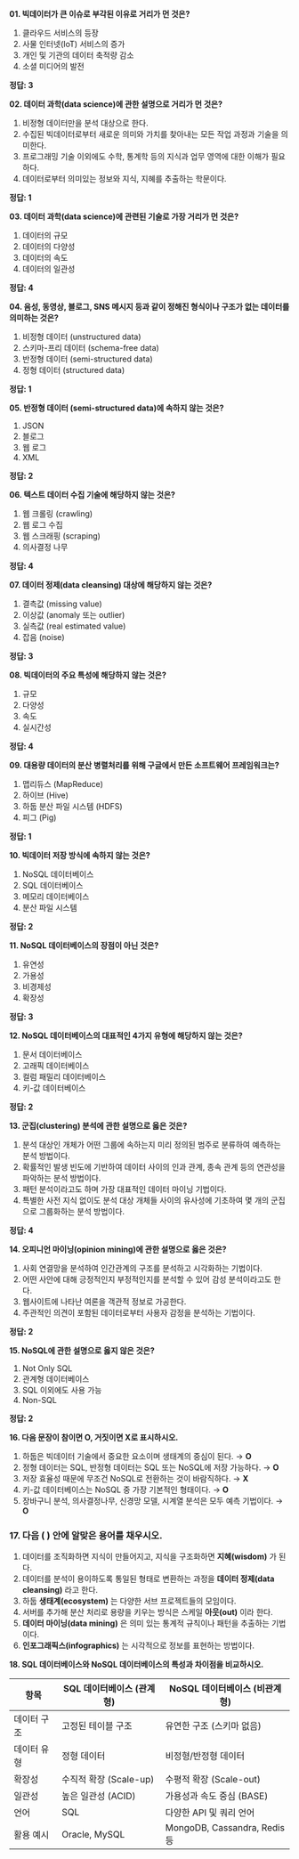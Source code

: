 **01. 빅데이터가 큰 이슈로 부각된 이유로 거리가 먼 것은?**

1. 클라우드 서비스의 등장
2. 사물 인터넷(IoT) 서비스의 증가
3. 개인 및 기관의 데이터 축적량 감소
4. 소셜 미디어의 발전

**정답: 3**

**02. 데이터 과학(data science)에 관한 설명으로 거리가 먼 것은?**

1. 비정형 데이터만을 분석 대상으로 한다.
2. 수집된 빅데이터로부터 새로운 의미와 가치를 찾아내는 모든 작업 과정과 기술을 의미한다.
3. 프로그래밍 기술 이외에도 수학, 통계학 등의 지식과 업무 영역에 대한 이해가 필요하다.
4. 데이터로부터 의미있는 정보와 지식, 지혜를 추출하는 학문이다.

**정답: 1**

**03. 데이터 과학(data science)에 관련된 기술로 가장 거리가 먼 것은?**

1. 데이터의 규모
2. 데이터의 다양성
3. 데이터의 속도
4. 데이터의 일관성

**정답: 4**

**04. 음성, 동영상, 블로그, SNS 메시지 등과 같이 정해진 형식이나 구조가 없는 데이터를 의미하는 것은?**

1. 비정형 데이터 (unstructured data)
2. 스키마-프리 데이터 (schema-free data)
3. 반정형 데이터 (semi-structured data)
4. 정형 데이터 (structured data)

**정답: 1**


**05. 반정형 데이터 (semi-structured data)에 속하지 않는 것은?**

1. JSON
2. 블로그
3. 웹 로그
4. XML

**정답: 2**


**06. 텍스트 데이터 수집 기술에 해당하지 않는 것은?**

1. 웹 크롤링 (crawling)
2. 웹 로그 수집
3. 웹 스크래핑 (scraping)
4. 의사결정 나무

**정답: 4**

**07. 데이터 정제(data cleansing) 대상에 해당하지 않는 것은?**

1. 결측값 (missing value)
2. 이상값 (anomaly 또는 outlier)
3. 실측값 (real estimated value)
4. 잡음 (noise)

**정답: 3**

**08. 빅데이터의 주요 특성에 해당하지 않는 것은?**

1. 규모
2. 다양성
3. 속도
4. 실시간성

**정답: 4**


**09. 대용량 데이터의 분산 병렬처리를 위해 구글에서 만든 소프트웨어 프레임워크는?**

1. 맵리듀스 (MapReduce)
2. 하이브 (Hive)
3. 하둡 분산 파일 시스템 (HDFS)
4. 피그 (Pig)

**정답: 1**

**10. 빅데이터 저장 방식에 속하지 않는 것은?**

1. NoSQL 데이터베이스
2. SQL 데이터베이스
3. 메모리 데이터베이스
4. 분산 파일 시스템

**정답: 2**


**11. NoSQL 데이터베이스의 장점이 아닌 것은?**

1. 유연성
2. 가용성
3. 비경제성
4. 확장성

**정답: 3**


**12. NoSQL 데이터베이스의 대표적인 4가지 유형에 해당하지 않는 것은?**

1. 문서 데이터베이스
2. 고래픽 데이터베이스
3. 컬럼 패밀리 데이터베이스
4. 키-값 데이터베이스

**정답: 2**


**13. 군집(clustering) 분석에 관한 설명으로 옳은 것은?**

1. 분석 대상인 개체가 어떤 그룹에 속하는지 미리 정의된 범주로 분류하여 예측하는 분석 방법이다.
2. 확률적인 발생 빈도에 기반하여 데이터 사이의 인과 관계, 종속 관계 등의 연관성을 파악하는 분석 방법이다.
3. 패턴 분석이라고도 하며 가장 대표적인 데이터 마이닝 기법이다.
4. 특별한 사전 지식 없이도 분석 대상 개체들 사이의 유사성에 기초하여 몇 개의 군집으로 그룹화하는 분석 방법이다.

**정답: 4**

**14. 오피니언 마이닝(opinion mining)에 관한 설명으로 옳은 것은?**

1. 사회 연결망을 분석하여 인간관계의 구조를 분석하고 시각화하는 기법이다.
2. 어떤 사안에 대해 긍정적인지 부정적인지를 분석할 수 있어 감성 분석이라고도 한다.
3. 웹사이트에 나타난 여론을 객관적 정보로 가공한다.
4. 주관적인 의견이 포함된 데이터로부터 사용자 감정을 분석하는 기법이다.

**정답: 2**

**15. NoSQL에 관한 설명으로 옳지 않은 것은?**

1. Not Only SQL
2. 관계형 데이터베이스
3. SQL 이외에도 사용 가능
4. Non-SQL

**정답: 2**

**16. 다음 문장이 참이면 O, 거짓이면 X로 표시하시오.**

1. 하둡은 빅데이터 기술에서 중요한 요소이며 생태계의 중심이 된다. → **O**
2. 정형 데이터는 SQL, 반정형 데이터는 SQL 또는 NoSQL에 저장 가능하다. → **O**
3. 저장 효율성 때문에 무조건 NoSQL로 전환하는 것이 바람직하다. → **X**
4. 키-값 데이터베이스는 NoSQL 중 가장 기본적인 형태이다. → **O**
5. 장바구니 분석, 의사결정나무, 신경망 모델, 시계열 분석은 모두 예측 기법이다. → **O**


### **17. 다음 ( ) 안에 알맞은 용어를 채우시오.**

1. 데이터를 조직화하면 지식이 만들어지고, 지식을 구조화하면 **지혜(wisdom)** 가 된다.
2. 데이터를 분석이 용이하도록 통일된 형태로 변환하는 과정을 **데이터 정제(data cleansing)** 라고 한다.
3. 하둡 **생태계(ecosystem)** 는 다양한 서브 프로젝트들의 모임이다.
4. 서버를 추가해 분산 처리로 용량을 키우는 방식은 스케일 **아웃(out)** 이라 한다.
5. **데이터 마이닝(data mining)** 은 의미 있는 통계적 규칙이나 패턴을 추출하는 기법이다.
6. **인포그래픽스(infographics)** 는 시각적으로 정보를 표현하는 방법이다.


**18. SQL 데이터베이스와 NoSQL 데이터베이스의 특성과 차이점을 비교하시오.**

| 항목     | SQL 데이터베이스 (관계형)  | NoSQL 데이터베이스 (비관계형)         |
| ------ | ----------------- | --------------------------- |
| 데이터 구조 | 고정된 테이블 구조        | 유연한 구조 (스키마 없음)             |
| 데이터 유형 | 정형 데이터            | 비정형/반정형 데이터                 |
| 확장성    | 수직적 확장 (Scale-up) | 수평적 확장 (Scale-out)          |
| 일관성    | 높은 일관성 (ACID)     | 가용성과 속도 중심 (BASE)           |
| 언어     | SQL               | 다양한 API 및 쿼리 언어             |
| 활용 예시  | Oracle, MySQL     | MongoDB, Cassandra, Redis 등 |
